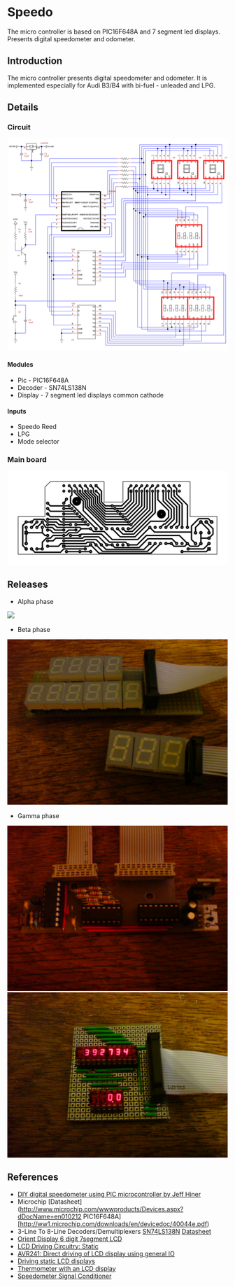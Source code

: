 # Speedo
The micro controller is based on PIC16F648A and 7 segment led displays. Presents digital speedometer and odometer. 

## Introduction

The micro controller presents digital speedometer and odometer. 
It is implemented especially for Audi B3/B4 with bi-fuel - unleaded and LPG.


## Details

### Circuit

![](https://github.com/oritomov/speedo/blob/master/git/pic/speedo.png)

#### Modules

  * Pic - PIC16F648A
  * Decoder - SN74LS138N
  * Display - 7 segment led displays common cathode 

#### Inputs

  * Speedo Reed
  * LPG
  * Mode selector

### Main board

![](https://github.com/oritomov/speedo/blob/master/git/pic/top_copper.png)

## Releases

  * Alpha phase

  ![](http://www.bgphoto.net/photos/16099/o633995982031250000.JPG)
  
  * Beta phase

  ![](https://github.com/oritomov/speedo/blob/master/git/pic/DSC00362.JPG)
  
  * Gamma phase

  ![](https://github.com/oritomov/speedo/blob/master/git/pic/DSC00361.JPG)
  ![](https://github.com/oritomov/speedo/blob/master/git/pic/DSC00363.JPG)

## References

  * [DIY digital speedometer using PIC microcontroller by Jeff Hiner](http://www.randomwisdom.com/2007/10/digital-speedometer-using-pic-microcontroller/)
  * Microchip [Datasheet](http://www.microchip.com/wwwproducts/Devices.aspx?dDocName=en010212 PIC16F648A] [http://ww1.microchip.com/downloads/en/devicedoc/40044e.pdf)
  * 3-Line To 8-Line Decoders/Demultiplexers [SN74LS138N](http://www.ti.com/product/sn74ls138) [Datasheet](http://www.ti.com/lit/ds/symlink/sn74ls138.pdf)
  * [Orient Display 6 digit 7segment LCD](http://www.orientdisplay.com/standard_lcd/od-601.pdf)
  * [LCD Driving Circuitry: Static](http://www.good-lcd.com/upfile/product/200864124829157.pdf)
  * [AVR241: Direct driving of LCD display using general IO](http://www.atmel.com/dyn/resources/prod_documents/doc2569.pdf)
  * [Driving static LCD displays](http://www.ubasics.com/driving_static_lcds)
  * [Thermometer with an LCD display](http://mcs.uwsuper.edu/sb/Electronics/Termo/)
  * [Speedometer Signal Conditioner](http://forums.pelicanparts.com/uploads14/SpeedometerSignalConditionerCircuit1222356206.jpg)
